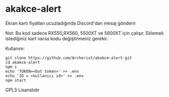 # akakce-alert
Ekran kartı fiyatları ucuzladığında Discord'dan mesaj gönderir

Not: Bu kod sadece RX550,RX560, 5500XT ve 5600XT için çalışır. Eklemek istediğiniz kart varsa kodu değiştirmeniz gerekir.

Kullanım:

```
git clone https://github.com/Archerist/akakce-alert.git
cd akakce-alert
npm i
echo 'TOKEN=<bot token>' >> .env
echo 'ID = <kullanıcı id>' >> .env
npm start
```

GPL3 Lisanslıdır
